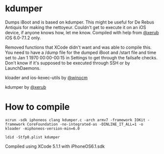 # kdumper
Dumps iBoot and is based on kdumper. This might be useful for De Rebus Antiquis for making the nettoyeur. Couldn't get to execute it on an iOS device, if anyone knows how, let me know. Compiled with help from [@xerub](twitter.com/xerub) iOS 6.0-7.1.2 only.

Removed functions that XCode didn't want and was able to compile this. You need to have a /dump file for the dumped iBoot and /start file and time set to Jan 1 1970 00:00-00:15 in Settings to get through the failsafe checks. Don't know if it's supposed to be executed through SSH or by LaunchDaemons.

kloader and ios-kexec-utils by [@winocm](https://github.com/winocm)

kdumper by [@xerub](https://github.com/xerub/ios-kexec-utils/)

# How to compile
`xcrun -sdk iphoneos clang kdumper.c -arch armv7 -framework IOKit -framework CoreFoundation -no-integrated-as -DINLINE_IT_ALL=1 -o kloader -miphoneos-version-min=6.0`

`ldid -Stfp0.plist kdumper`

Compiled using XCode 5.1.1 with iPhoneOS6.1.sdk
